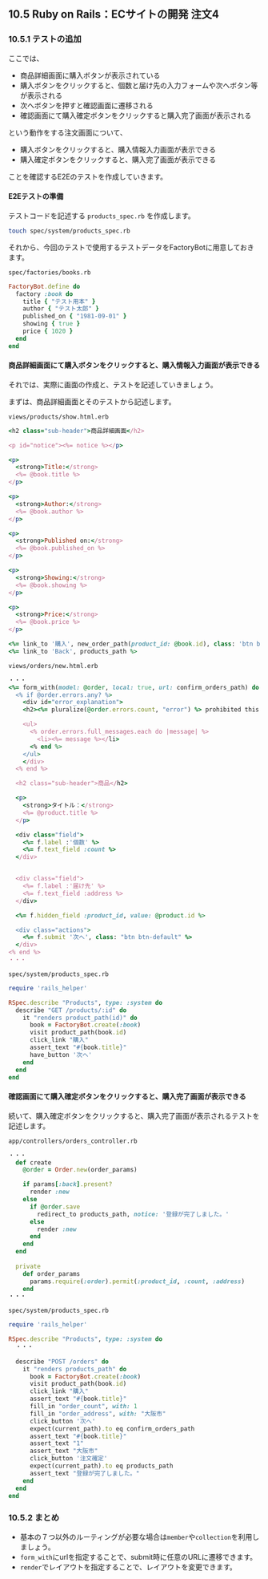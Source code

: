## 10.5 Ruby on Rails：ECサイトの開発 注文4

### 10.5.1 テストの追加

ここでは、
- 商品詳細画面に購入ボタンが表示されている
- 購入ボタンをクリックすると、個数と届け先の入力フォームや次へボタン等が表示される
- 次へボタンを押すと確認画面に遷移される
- 確認画面にて購入確定ボタンをクリックすると購入完了画面が表示される

という動作をする注文画面について、

- 購入ボタンをクリックすると、購入情報入力画面が表示できる
- 購入確定ボタンをクリックすると、購入完了画面が表示できる

ことを確認するE2Eのテストを作成していきます。

#### E2Eテストの準備

テストコードを記述する `products_spec.rb` を作成します。

```bash
touch spec/system/products_spec.rb
```

それから、今回のテストで使用するテストデータをFactoryBotに用意しておきます。

`spec/factories/books.rb`

```ruby
FactoryBot.define do
  factory :book do
    title { "テスト用本" }
    author { "テスト太郎" }
    published_on { "1981-09-01" }
    showing { true }
    price { 1020 }
  end
end
```

#### 商品詳細画面にて購入ボタンをクリックすると、購入情報入力画面が表示できる

それでは、実際に画面の作成と、テストを記述していきましょう。

まずは、商品詳細画面とそのテストから記述します。

`views/products/show.html.erb`

```ruby
<h2 class="sub-header">商品詳細画面</h2>

<p id="notice"><%= notice %></p>

<p>
  <strong>Title:</strong>
  <%= @book.title %>
</p>

<p>
  <strong>Author:</strong>
  <%= @book.author %>
</p>

<p>
  <strong>Published on:</strong>
  <%= @book.published_on %>
</p>

<p>
  <strong>Showing:</strong>
  <%= @book.showing %>
</p>

<p>
  <strong>Price:</strong>
  <%= @book.price %>
</p>

<%= link_to '購入', new_order_path(product_id: @book.id), class: 'btn btn-default' %>
<%= link_to 'Back', products_path %>

```

`views/orders/new.html.erb`

```ruby
・・・
<%= form_with(model: @order, local: true, url: confirm_orders_path) do |f| %>
  <% if @order.errors.any? %>
    <div id="error_explanation">
    <h2><%= pluralize(@order.errors.count, "error") %> prohibited this order from being saved:</h2>

    <ul>
      <% order.errors.full_messages.each do |message| %>
        <li><%= message %></li>
      <% end %>
    </ul>
    </div>
  <% end %>

  <h2 class="sub-header">商品</h2>

  <p>
    <strong>タイトル：</strong>
    <%= @product.title %>
  </p>

  <div class="field">
    <%= f.label :'個数' %>
    <%= f.text_field :count %>
  </div>


  <div class="field">
    <%= f.label :'届け先' %>
    <%= f.text_field :address %>
  </div>

  <%= f.hidden_field :product_id, value: @product.id %>

  <div class="actions">
    <%= f.submit '次へ', class: "btn btn-default" %>
  </div>
<% end %>
・・・
```

`spec/system/products_spec.rb`

```ruby
require 'rails_helper'

RSpec.describe "Products", type: :system do
  describe "GET /products/:id" do
    it "renders product_path(id)" do
      book = FactoryBot.create(:book)
      visit product_path(book.id)
      click_link "購入"
      assert_text "#{book.title}"
      have_button '次へ'
    end
  end
end
```

#### 確認画面にて購入確定ボタンをクリックすると、購入完了画面が表示できる

続いて、購入確定ボタンをクリックすると、購入完了画面が表示されるテストを記述します。

`app/controllers/orders_controller.rb`

```ruby
・・・
  def create
    @order = Order.new(order_params)

    if params[:back].present?
      render :new
    else
      if @order.save
        redirect_to products_path, notice: '登録が完了しました。'
      else
        render :new
      end
    end
  end
  
  private
    def order_params
      params.require(:order).permit(:product_id, :count, :address)
    end
・・・
```

`spec/system/products_spec.rb`

```ruby
require 'rails_helper'

RSpec.describe "Products", type: :system do
  ・・・
  
  describe "POST /orders" do
    it "renders products_path" do
      book = FactoryBot.create(:book)
      visit product_path(book.id)
      click_link "購入"
      assert_text "#{book.title}"
      fill_in "order_count", with: 1
      fill_in "order_address", with: "大阪市"
      click_button '次へ'
      expect(current_path).to eq confirm_orders_path
      assert_text "#{book.title}"
      assert_text "1"
      assert_text "大阪市"
      click_button '注文確定'
      expect(current_path).to eq products_path
      assert_text "登録が完了しました。"
    end
  end
end
```

### 10.5.2 まとめ

- 基本の７つ以外のルーティングが必要な場合は`member`や`collection`を利用しましょう。
- `form_with`にurlを指定することで、submit時に任意のURLに遷移できます。
- `render`でレイアウトを指定することで、レイアウトを変更できます。

